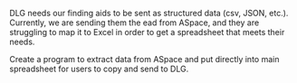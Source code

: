 DLG needs our finding aids to be sent as structured data (csv, JSON, etc.). Currently, we are sending them the ead from 
ASpace, and they are struggling to map it to Excel in order to get a spreadsheet that meets their needs.

Create a program to extract data from ASpace and put directly into main spreadsheet for users to copy and send to DLG.